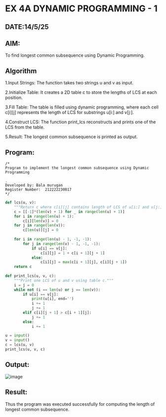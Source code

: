 # EX 4A DYNAMIC PROGRAMMING - 1
## DATE:14/5/25
## AIM:
To find longest common subsequence using Dynamic Programming.



## Algorithm
1.Input Strings: The function takes two strings u and v as input.

2.Initialize Table: It creates a 2D table c to store the lengths of LCS at each position.

3.Fill Table: The table is filled using dynamic programming, where each cell c[i][j] represents the length of LCS for substrings u[i:] and v[j:].

4.Construct LCS: The function print_lcs reconstructs and prints one of the LCS from the table.

5.Result: The longest common subsequence is printed as output.
## Program:
```
/*
Program to implement the longest common subsequence using Dynamic Programming

.
Developed by: Bala murugan
Register Number:  212222230017
*/
```
```python
def lcs(u, v):
    """Return c where c[i][j] contains length of LCS of u[i:] and v[j:]."""
    c = [[-1]*(len(v) + 1) for _ in range(len(u) + 1)]
    for i in range(len(u) + 1):
        c[i][len(v)] = 0
    for j in range(len(v)):
        c[len(u)][j] = 0
 
    for i in range(len(u) - 1, -1, -1):
        for j in range(len(v) - 1, -1, -1):
            if u[i] == v[j]:
                c[i][j] = 1 + c[i + 1][j + 1]
            else:
                c[i][j] = max(c[i + 1][j], c[i][j + 1])
    return c
 
def print_lcs(u, v, c):
    """Print one LCS of u and v using table c."""
    i = j = 0
    while not (i == len(u) or j == len(v)):
        if u[i] == v[j]:
            print(u[i], end='')
            i += 1
            j += 1
        elif c[i][j + 1] > c[i + 1][j]:
            j += 1
        else:
            i += 1
 
u = input()
v = input()
c = lcs(u, v)
print_lcs(u, v, c)
```

## Output:

![image](https://github.com/user-attachments/assets/f496aed5-7067-4a05-bc55-58bef93543c9)


## Result:
Thus the program was executed successfully for computing the length of longest common subsequence.
